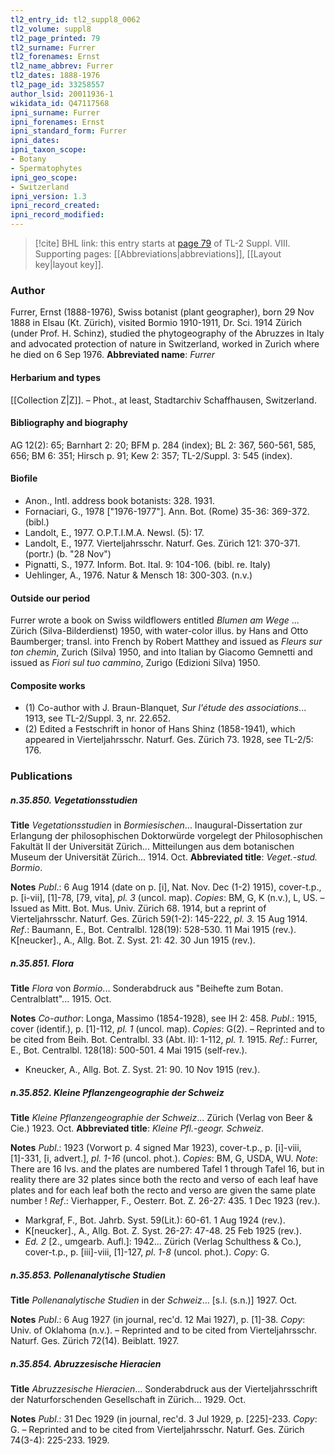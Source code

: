 ```yaml
---
tl2_entry_id: tl2_suppl8_0062
tl2_volume: suppl8
tl2_page_printed: 79
tl2_surname: Furrer
tl2_forenames: Ernst
tl2_name_abbrev: Furrer
tl2_dates: 1888-1976
tl2_page_id: 33258557
author_lsid: 20011936-1
wikidata_id: Q47117568
ipni_surname: Furrer
ipni_forenames: Ernst
ipni_standard_form: Furrer
ipni_dates: 
ipni_taxon_scope: 
- Botany
- Spermatophytes
ipni_geo_scope: 
- Switzerland
ipni_version: 1.3
ipni_record_created: 
ipni_record_modified:
---
```



> [!cite] BHL link: this entry starts at [page 79](https://www.biodiversitylibrary.org/page/33258557) of TL-2 Suppl. VIII.
> Supporting pages: [[Abbreviations|abbreviations]], [[Layout key|layout key]].

### Author

Furrer, Ernst (1888-1976), Swiss botanist (plant geographer), born 29 Nov 1888 in Elsau (Kt. Zürich), visited Bormio 1910-1911, Dr. Sci. 1914 Zürich (under Prof. H. Schinz), studied the phytogeography of the Abruzzes in Italy and advocated protection of nature in Switzerland, worked in Zurich where he died on 6 Sep 1976. 
**Abbreviated name**: *Furrer*

#### Herbarium and types

[[Collection Z|Z]]. – Phot., at least, Stadtarchiv Schaffhausen, Switzerland.

#### Bibliography and biography

AG 12(2): 65; Barnhart 2: 20; BFM p. 284 (index); BL 2: 367, 560-561, 585, 656; BM 6: 351; Hirsch p. 91; Kew 2: 357; TL-2/Suppl. 3: 545 (index).

#### Biofile

- Anon., Intl. address book botanists: 328. 1931.
- Fornaciari, G., 1978 \["1976-1977"\]. Ann. Bot. (Rome) 35-36: 369-372. (bibl.)
- Landolt, E., 1977. O.P.T.I.M.A. Newsl. (5): 17.
- Landolt, E., 1977. Vierteljahrsschr. Naturf. Ges. Zürich 121: 370-371. (portr.) (b. "28 Nov")
- Pignatti, S., 1977. Inform. Bot. Ital. 9: 104-106. (bibl. re. Italy)
- Uehlinger, A., 1976. Natur & Mensch 18: 300-303. (n.v.)

#### Outside our period

Furrer wrote a book on Swiss wildflowers entitled *Blumen am Wege* ... Zürich (Silva-Bilderdienst) 1950, with water-color illus. by Hans and Otto Baumberger; transl. into French by Robert Matthey and issued as *Fleurs sur ton chemin*, Zurich (Silva) 1950, and into Italian by Giacomo Gemnetti and issued as *Fiori sul tuo cammino*, Zurigo (Edizioni Silva) 1950.

#### Composite works

- (1) Co-author with J. Braun-Blanquet, *Sur l'étude des associations*... 1913, see TL-2/Suppl. 3, nr. 22.652.
- (2) Edited a Festschrift in honor of Hans Shinz (1858-1941), which appeared in Vierteljahrsschr. Naturf. Ges. Zürich 73. 1928, see TL-2/5: 176.

### Publications

##### n.35.850. Vegetationsstudien

**Title**
*Vegetationsstudien* in *Bormiesischen*... Inaugural-Dissertation zur Erlangung der philosophischen Doktorwürde vorgelegt der Philosophischen Fakultät II der Universität Zürich... Mitteilungen aus dem botanischen Museum der Universität Zürich... 1914. Oct.
**Abbreviated title**: *Veget.-stud. Bormio*.

**Notes**
*Publ*.: 6 Aug 1914 (date on p. \[i\], Nat. Nov. Dec (1-2) 1915), cover-t.p., p. \[i-vii\], \[1\]-78, \[79, vita\], *pl. 3* (uncol. map). *Copies*: BM, G, K (n.v.), L, US. – Issued as Mitt. Bot. Mus. Univ. Zürich 68. 1914, but a reprint of Vierteljahrsschr. Naturf. Ges. Zürich 59(1-2): 145-222, *pl. 3.* 15 Aug 1914.
*Ref*.: Baumann, E., Bot. Centralbl. 128(19): 528-530. 11 Mai 1915 (rev.). K\[neucker\]., A., Allg. Bot. Z. Syst. 21: 42. 30 Jun 1915 (rev.).

##### n.35.851. Flora

**Title**
*Flora* von *Bormio*... Sonderabdruck aus "Beihefte zum Botan. Centralblatt"... 1915. Oct.

**Notes**
*Co-author*: Longa, Massimo (1854-1928), see IH 2: 458.
*Publ*.: 1915, cover (identif.), p. \[1\]-112, *pl. 1* (uncol. map). *Copies*: G(2). – Reprinted and to be cited from Beih. Bot. Centralbl. 33 (Abt. II): 1-112, *pl. 1.* 1915.
*Ref*.: Furrer, E., Bot. Centralbl. 128(18): 500-501. 4 Mai 1915 (self-rev.).
- Kneucker, A., Allg. Bot. Z. Syst. 21: 90. 10 Nov 1915 (rev.).

##### n.35.852. Kleine Pflanzengeographie der Schweiz

**Title**
*Kleine Pflanzengeographie der Schweiz*... Zürich (Verlag von Beer & Cie.) 1923. Oct.
**Abbreviated title**: *Kleine Pfl.-geogr. Schweiz*.

**Notes**
*Publ*.: 1923 (Vorwort p. 4 signed Mar 1923), cover-t.p., p. \[i\]-viii, \[1\]-331, \[i, advert.\], *pl. 1-16* (uncol. phot.). *Copies*: BM, G, USDA, WU.
*Note*: There are 16 lvs. and the plates are numbered Tafel 1 through Tafel 16, but in reality there are 32 plates since both the recto and verso of each leaf have plates and for each leaf both the recto and verso are given the same plate number !
*Ref*.: Vierhapper, F., Oesterr. Bot. Z. 26-27: 435. 1 Dec 1923 (rev.).
- Markgraf, F., Bot. Jahrb. Syst. 59(Lit.): 60-61. 1 Aug 1924 (rev.).
- K\[neucker\]., A., Allg. Bot. Z. Syst. 26-27: 47-48. 25 Feb 1925 (rev.).
- *Ed. 2* \[2., umgearb. Aufl.\]: 1942... Zürich (Verlag Schulthess & Co.), cover-t.p., p. \[iii\]-viii, \[1\]-127, *pl*. *1-8* (uncol. phot.). *Copy*: G.

##### n.35.853. Pollenanalytische Studien

**Title**
*Pollenanalytische Studien* in der *Schweiz*... \[s.l. (s.n.)\] 1927. Oct.

**Notes**
*Publ*.: 6 Aug 1927 (in journal, rec'd. 12 Mai 1927), p. \[1\]-38. *Copy*: Univ. of Oklahoma (n.v.). – Reprinted and to be cited from Vierteljahrsschr. Naturf. Ges. Zürich 72(14). Beiblatt. 1927.

##### n.35.854. Abruzzesische Hieracien

**Title**
*Abruzzesische Hieracien*... Sonderabdruck aus der Vierteljahrsschrift der Naturforschenden Gesellschaft in Zürich... 1929. Oct.

**Notes**
*Publ*.: 31 Dec 1929 (in journal, rec'd. 3 Jul 1929, p. \[225\]-233. *Copy*: G. – Reprinted and to be cited from Vierteljahrsschr. Naturf. Ges. Zürich 74(3-4): 225-233. 1929.

